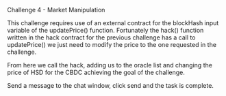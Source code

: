 Challenge 4 - Market Manipulation

This challenge requires use of an external contract for the blockHash input variable of the updatePrice() function. Fortunately the hack() function written in the hack contract for the previous challenge has a call to updatePrice() we just need to modify the price to the one requested in the challenge.

From here we call the hack, adding us to the oracle list and changing the price of HSD for the CBDC achieving the goal of the challenge.

Send a message to the chat window, click send and the task is complete.